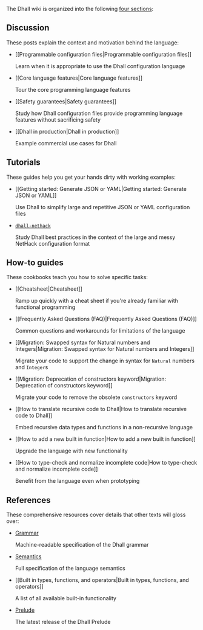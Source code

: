 The Dhall wiki is organized into the following [four sections][documentation]:

## Discussion

These posts explain the context and motivation behind the language:

*   [[Programmable configuration files|Programmable configuration files]]

    Learn when it is appropriate to use the Dhall configuration language

*   [[Core language features|Core language features]]

    Tour the core programming language features

*   [[Safety guarantees|Safety guarantees]]

    Study how Dhall configuration files provide programming language features without sacrificing safety

*   [[Dhall in production|Dhall in production]]

    Example commercial use cases for Dhall

## Tutorials

These guides help you get your hands dirty with working examples:

*   [[Getting started: Generate JSON or YAML|Getting started: Generate JSON or YAML]]

    Use Dhall to simplify large and repetitive JSON or YAML configuration files

*   [`dhall-nethack`](https://github.com/dhall-lang/dhall-nethack)

    Study Dhall best practices in the context of the large and messy NetHack configuration format

## How-to guides

These cookbooks teach you how to solve specific tasks:

*   [[Cheatsheet|Cheatsheet]]

    Ramp up quickly with a cheat sheet if you're already familiar with functional programming

*   [[Frequently Asked Questions (FAQ)|Frequently Asked Questions (FAQ)]]

    Common questions and workarounds for limitations of the language

*   [[Migration: Swapped syntax for Natural numbers and Integers|Migration: Swapped syntax for Natural numbers and Integers]]

    Migrate your code to support the change in syntax for `Natural` numbers and `Integer`s

*   [[Migration: Deprecation of constructors keyword|Migration: Deprecation of constructors keyword]]

    Migrate your code to remove the obsolete `constructors` keyword

*   [[How to translate recursive code to Dhall|How to translate recursive code to Dhall]]

    Embed recursive data types and functions in a non-recursive language

*   [[How to add a new built in function|How to add a new built in function]]

    Upgrade the language with new functionality

*   [[How to type-check and normalize incomplete code|How to type-check and normalize incomplete code]]

    Benefit from the language even when prototyping

## References

These comprehensive resources cover details that other texts will gloss over:

*   [Grammar](https://github.com/dhall-lang/dhall-lang/blob/master/standard/dhall.abnf)

    Machine-readable specification of the Dhall grammar

*   [Semantics](https://github.com/dhall-lang/dhall-lang/blob/master/standard/semantics.md)

    Full specification of the language semantics

*   [[Built in types, functions, and operators|Built in types, functions, and operators]]

    A list of all available built-in functionality

*   [Prelude](https://prelude.dhall-lang.org/)

    The latest release of the Dhall Prelude

[documentation]: https://www.divio.com/en/blog/documentation/
